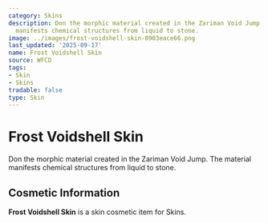 ```yaml
---
category: Skins
description: Don the morphic material created in the Zariman Void Jump. The material
  manifests chemical structures from liquid to stone.
image: ../images/frost-voidshell-skin-8903eace66.png
last_updated: '2025-09-17'
name: Frost Voidshell Skin
source: WFCD
tags:
- Skin
- Skins
tradable: false
type: Skin
---
```


# Frost Voidshell Skin

Don the morphic material created in the Zariman Void Jump. The material manifests chemical structures from liquid to stone.

## Cosmetic Information

**Frost Voidshell Skin** is a skin cosmetic item for Skins.

